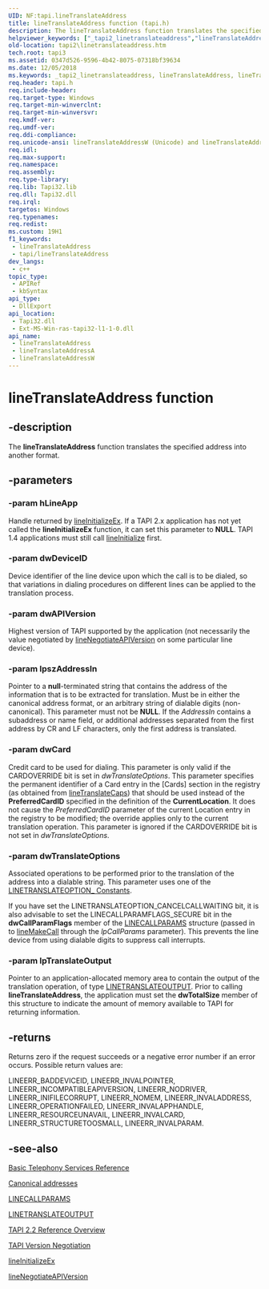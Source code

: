 ```yaml
---
UID: NF:tapi.lineTranslateAddress
title: lineTranslateAddress function (tapi.h)
description: The lineTranslateAddress function translates the specified address into another format.
helpviewer_keywords: ["_tapi2_linetranslateaddress","lineTranslateAddress","lineTranslateAddress function [TAPI 2.2]","lineTranslateAddressA","lineTranslateAddressW","tapi/lineTranslateAddress","tapi/lineTranslateAddressA","tapi/lineTranslateAddressW","tapi2.linetranslateaddress"]
old-location: tapi2\linetranslateaddress.htm
tech.root: tapi3
ms.assetid: 0347d526-9596-4b42-8075-07318bf39634
ms.date: 12/05/2018
ms.keywords: _tapi2_linetranslateaddress, lineTranslateAddress, lineTranslateAddress function [TAPI 2.2], lineTranslateAddressA, lineTranslateAddressW, tapi/lineTranslateAddress, tapi/lineTranslateAddressA, tapi/lineTranslateAddressW, tapi2.linetranslateaddress
req.header: tapi.h
req.include-header: 
req.target-type: Windows
req.target-min-winverclnt: 
req.target-min-winversvr: 
req.kmdf-ver: 
req.umdf-ver: 
req.ddi-compliance: 
req.unicode-ansi: lineTranslateAddressW (Unicode) and lineTranslateAddressA (ANSI)
req.idl: 
req.max-support: 
req.namespace: 
req.assembly: 
req.type-library: 
req.lib: Tapi32.lib
req.dll: Tapi32.dll
req.irql: 
targetos: Windows
req.typenames: 
req.redist: 
ms.custom: 19H1
f1_keywords:
 - lineTranslateAddress
 - tapi/lineTranslateAddress
dev_langs:
 - c++
topic_type:
 - APIRef
 - kbSyntax
api_type:
 - DllExport
api_location:
 - Tapi32.dll
 - Ext-MS-Win-ras-tapi32-l1-1-0.dll
api_name:
 - lineTranslateAddress
 - lineTranslateAddressA
 - lineTranslateAddressW
---
```


# lineTranslateAddress function


## -description

The 
<b>lineTranslateAddress</b> function translates the specified address into another format.

## -parameters

### -param hLineApp

Handle returned by 
<a href="/windows/desktop/api/tapi/nf-tapi-lineinitializeexa">lineInitializeEx</a>. If a TAPI 2.x application has not yet called the 
<b>lineInitializeEx</b> function, it can set this parameter to <b>NULL</b>. TAPI 1.4 applications must still call 
<a href="/windows/desktop/api/tapi/nf-tapi-lineinitialize">lineInitialize</a> first.

### -param dwDeviceID

Device identifier of the line device upon which the call is to be dialed, so that variations in dialing procedures on different lines can be applied to the translation process.

### -param dwAPIVersion

Highest version of TAPI supported by the application (not necessarily the value negotiated by 
<a href="/windows/desktop/api/tapi/nf-tapi-linenegotiateapiversion">lineNegotiateAPIVersion</a> on some particular line device).

### -param lpszAddressIn

Pointer to a <b>null</b>-terminated string that contains the address of the information that is to be extracted for translation. Must be in either the canonical address format, or an arbitrary string of dialable digits (non-canonical). This parameter must not be <b>NULL</b>. If the <i>AddressIn</i> contains a subaddress or name field, or additional addresses separated from the first address by CR and LF characters, only the first address is translated.

### -param dwCard

Credit card to be used for dialing. This parameter is only valid if the CARDOVERRIDE bit is set in <i>dwTranslateOptions</i>. This parameter specifies the permanent identifier of a Card entry in the [Cards] section in the registry (as obtained from 
<a href="/windows/desktop/api/tapi/ns-tapi-linetranslatecaps">lineTranslateCaps</a>) that should be used instead of the <b>PreferredCardID</b> specified in the definition of the <b>CurrentLocation</b>. It does not cause the <i>PreferredCardID</i> parameter of the current Location entry in the registry to be modified; the override applies only to the current translation operation. This parameter is ignored if the CARDOVERRIDE bit is not set in <i>dwTranslateOptions</i>.

### -param dwTranslateOptions

Associated operations to be performed prior to the translation of the address into a dialable string. This parameter uses one of the 
<a href="/windows/desktop/Tapi/linetranslateoption--constants">LINETRANSLATEOPTION_ Constants</a>. 




If you have set the LINETRANSLATEOPTION_CANCELCALLWAITING bit, it is also advisable to set the LINECALLPARAMFLAGS_SECURE bit in the <b>dwCallParamFlags</b> member of the 
<a href="/windows/desktop/api/tapi/ns-tapi-linecallparams">LINECALLPARAMS</a> structure (passed in to 
<a href="/windows/desktop/api/tapi/nf-tapi-linemakecall">lineMakeCall</a> through the <i>lpCallParams</i> parameter). This prevents the line device from using dialable digits to suppress call interrupts.

### -param lpTranslateOutput

Pointer to an application-allocated memory area to contain the output of the translation operation, of type 
<a href="/windows/desktop/api/tapi/ns-tapi-linetranslateoutput">LINETRANSLATEOUTPUT</a>. Prior to calling 
<b>lineTranslateAddress</b>, the application must set the <b>dwTotalSize</b> member of this structure to indicate the amount of memory available to TAPI for returning information.

## -returns

Returns zero if the request succeeds or a negative error number if an error occurs. Possible return values are:

LINEERR_BADDEVICEID, LINEERR_INVALPOINTER, LINEERR_INCOMPATIBLEAPIVERSION, LINEERR_NODRIVER, LINEERR_INIFILECORRUPT, LINEERR_NOMEM, LINEERR_INVALADDRESS, LINEERR_OPERATIONFAILED, LINEERR_INVALAPPHANDLE, LINEERR_RESOURCEUNAVAIL, LINEERR_INVALCARD, LINEERR_STRUCTURETOOSMALL, LINEERR_INVALPARAM.

## -see-also

<a href="/windows/desktop/Tapi/basic-telephony-services-reference">Basic Telephony Services Reference</a>



<a href="/windows/win32/tapi/address-ovr#canonical-addresses">Canonical addresses</a>



<a href="/windows/desktop/api/tapi/ns-tapi-linecallparams">LINECALLPARAMS</a>



<a href="/windows/desktop/api/tapi/ns-tapi-linetranslateoutput">LINETRANSLATEOUTPUT</a>



<a href="/windows/desktop/Tapi/tapi-2-2-reference">TAPI 2.2 Reference Overview</a>



<a href="/windows/desktop/Tapi/tapi-version-negotiation">TAPI Version Negotiation</a>



<a href="/windows/desktop/api/tapi/nf-tapi-lineinitializeexa">lineInitializeEx</a>



<a href="/windows/desktop/api/tapi/nf-tapi-linenegotiateapiversion">lineNegotiateAPIVersion</a>
